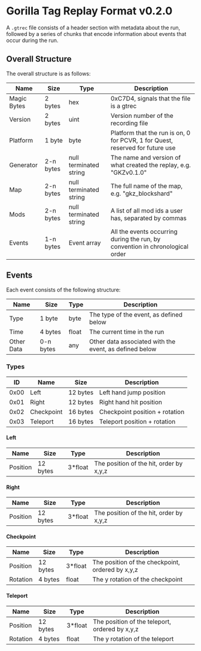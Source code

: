 # Gorilla Tag Replay Format v0.2.0

A `.gtrec` file consists of a header section with metadata about the run, followed by a series of chunks that encode information about events that occur during the run.

## Overall Structure

The overall structure is as follows:

| Name        | Size      | Type                   | Description                                                                   |
| ----------- | --------- | ---------------------- | ----------------------------------------------------------------------------- |
| Magic Bytes | 2 bytes   | hex                    | 0xC7D4, signals that the file is a gtrec                                      |
| Version     | 2 bytes   | uint                   | Version number of the recording file                                          |
| Platform    | 1 byte    | byte                   | Platform that the run is on, 0 for PCVR, 1 for Quest, reserved for future use |
| Generator   | 2-n bytes | null terminated string | The name and version of what created the replay, e.g. "GKZv0.1.0"             |
| Map         | 2-n bytes | null terminated string | The full name of the map, e.g. "gkz_blockshard"                               |
| Mods        | 2-n bytes | null terminated string | A list of all mod ids a user has, separated by commas                         |
| Events      | 1-n bytes | Event array            | All the events occurring during the run, by convention in chronological order |

## Events

Each event consists of the following structure:

| Name       | Size      | Type  | Description                                            |
| ---------- | --------- | ----- | ------------------------------------------------------ |
| Type       | 1 byte    | byte  | The type of the event, as defined below                |
| Time       | 4 bytes   | float | The current time in the run                            |
| Other Data | 0-n bytes | any   | Other data associated with the event, as defined below |

### Types

| ID   | Name       | Size     | Description                    |
| ---- | ---------- | -------- | ------------------------------ |
| 0x00 | Left       | 12 bytes | Left hand jump position        |
| 0x01 | Right      | 12 bytes | Right hand hit position        |
| 0x02 | Checkpoint | 16 bytes | Checkpoint position + rotation |
| 0x03 | Teleport   | 16 bytes | Teleport position + rotation   |

#### Left

| Name     | Size     | Type    | Description                             |
| -------- | -------- | ------- | --------------------------------------- |
| Position | 12 bytes | 3*float | The position of the hit, order by x,y,z |

#### Right

| Name     | Size     | Type    | Description                             |
| -------- | -------- | ------- | --------------------------------------- |
| Position | 12 bytes | 3*float | The position of the hit, order by x,y,z |

#### Checkpoint

| Name     | Size     | Type    | Description                                      |
| -------- | -------- | ------- | ------------------------------------------------ |
| Position | 12 bytes | 3*float | The position of the checkpoint, ordered by x,y,z |
| Rotation | 4 bytes  | float   | The y rotation of the checkpoint                 |

#### Teleport

| Name     | Size     | Type    | Description                                    |
| -------- | -------- | ------- | ---------------------------------------------- |
| Position | 12 bytes | 3*float | The position of the teleport, ordered by x,y,z |
| Rotation | 4 bytes  | float   | The y rotation of the teleport                 |
